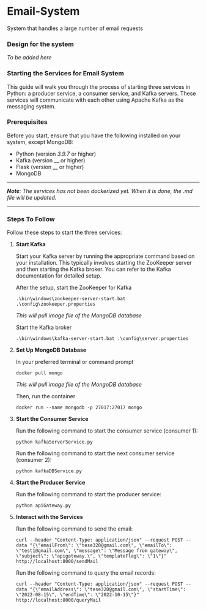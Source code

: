 # Email-System
System that handles a large number of email requests


### Design for the system
_To be added here_


### Starting the Services for Email System

This guide will walk you through the process of starting three services in Python: a producer service, a consumer service, and Kafka servers. These services will communicate with each other using Apache Kafka as the messaging system.

### Prerequisites

Before you start, ensure that you have the following installed on your system, except MongoDB:

- Python (version _3.9.7_ or higher)
- Kafka (version __ or higher)
- Flask (version __ or higher)
- MongoDB

------------

_**Note**: The services has not been dockerized yet. When it is done, the .md file will be updated._

------------

### Steps To Follow

Follow these steps to start the three services:

1. **Start Kafka**

   Start your Kafka server by running the appropriate command based on your installation. This typically involves starting the ZooKeeper server and then starting the Kafka broker. You can refer to the Kafka documentation for detailed setup.

   After the setup, start the ZooKeeper for Kafka
   ```shell
   .\bin\windows\zookeeper-server-start.bat .\config\zookeeper.properties
   ```
   _This will pull image file of the MongoDB database_

   Start the Kafka broker
   ```shell
   .\bin\windows\kafka-server-start.bat .\config\server.properties
   ```

2. **Set Up MongoDB Database**

   In your preferred terminal or command prompt
   
    ```shell
   docker pull mongo
   ```
   _This will pull image file of the MongoDB database_

    Then, run the container
    
   ```shell
   docker run --name mongodb -p 27017:27017 mongo
    ```
    
3. **Start the Consumer Service**

   Run the following command to start the consumer service (consumer 1):

   ```shell
   python kafkaServerService.py
    ```
   
    Run the following command to start the next consumer service (consumer 2):

   ```shell
   python kafkaDBService.py
    ```

4. **Start the Producer Service**

   Run the following command to start the producer service:

   ```shell
   python apiGateway.py
    ```
   
5. **Interact with the Services**
   
   Run the following command to send the email:
   ```shell
   curl --header "Content-Type: application/json" --request POST --data "{\"emailFrom\": \"tese320@gmail.com\", \"emailTo\": \"test1@gmail.com\", \"message\": \"Message from gateway\", \"subject\": \"apigateway.\", \"templateFlag\": \"1\"}"  http://localhost:8000/sendMail
   ```

   Run the following command to query the email records:
   ```shell
   curl --header "Content-Type: application/json" --request POST --data "{\"emailAddress\": \"tese320@gmail.com\", \"startTime\": \"2022-08-15\", \"endTime\": \"2022-10-15\"}" http://localhost:8000/queryMail
   ```
